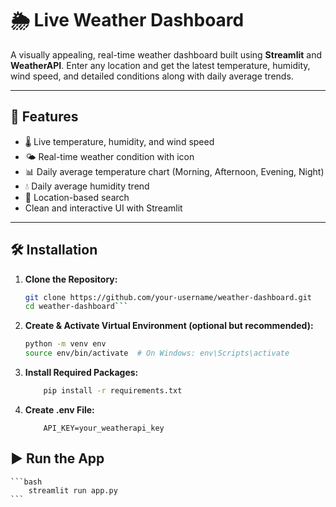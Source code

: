 # 🌦️ Live Weather Dashboard

A visually appealing, real-time weather dashboard built using **Streamlit** and **WeatherAPI**. Enter any location and get the latest temperature, humidity, wind speed, and detailed conditions along with daily average trends.

---

## 🚀 Features

- 🌡️ Live temperature, humidity, and wind speed
- 🌤️ Real-time weather condition with icon
- 📊 Daily average temperature chart (Morning, Afternoon, Evening, Night)
- 💧 Daily average humidity trend
- 📍 Location-based search
- Clean and interactive UI with Streamlit

---

## 🛠️ Installation

1. **Clone the Repository:**
   ```bash
   git clone https://github.com/your-username/weather-dashboard.git
   cd weather-dashboard```

2. **Create & Activate Virtual Environment (optional but recommended):**
    ```bash
    python -m venv env
    source env/bin/activate  # On Windows: env\Scripts\activate
    ```
3. **Install Required Packages:**
    ```bash
        pip install -r requirements.txt
    ```
4. **Create .env File:**
    ```env
        API_KEY=your_weatherapi_key

    ```

## ▶️ Run the App ##
    ```bash
        streamlit run app.py
    ```
